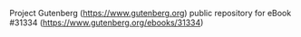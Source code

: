 Project Gutenberg (https://www.gutenberg.org) public repository for eBook #31334 (https://www.gutenberg.org/ebooks/31334)
